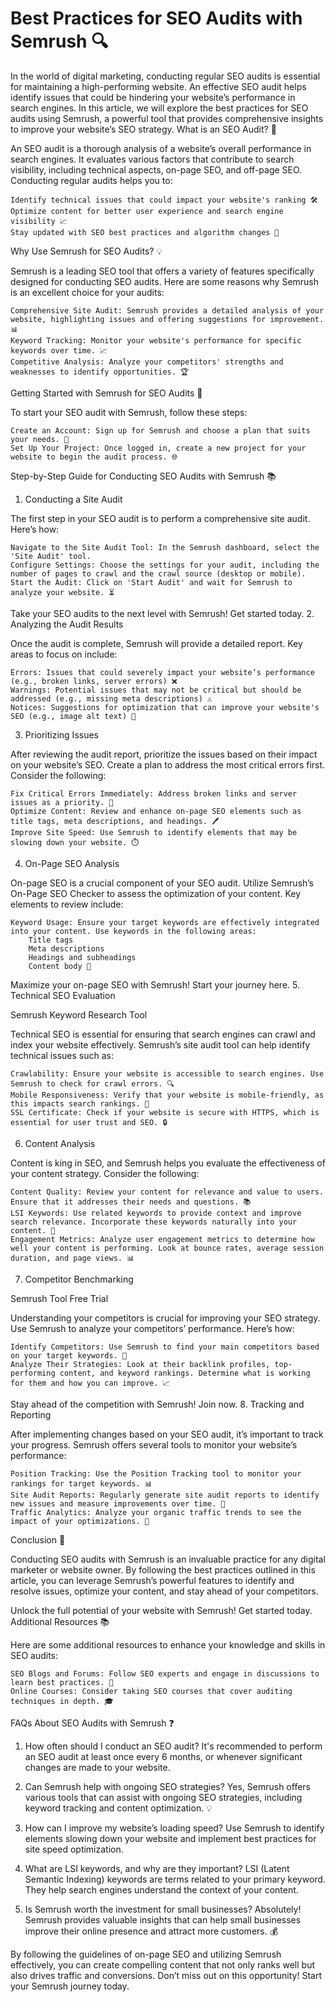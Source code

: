 
# Best Practices for SEO Audits with Semrush 🔍

In the world of digital marketing, conducting regular SEO audits is essential for maintaining a high-performing website. An effective SEO audit helps identify issues that could be hindering your website’s performance in search engines. In this article, we will explore the best practices for SEO audits using Semrush, a powerful tool that provides comprehensive insights to improve your website’s SEO strategy.
What is an SEO Audit? 🧐

An SEO audit is a thorough analysis of a website’s overall performance in search engines. It evaluates various factors that contribute to search visibility, including technical aspects, on-page SEO, and off-page SEO. Conducting regular audits helps you to:

    Identify technical issues that could impact your website's ranking 🛠️
    Optimize content for better user experience and search engine visibility 📈
    Stay updated with SEO best practices and algorithm changes 🔄

Why Use Semrush for SEO Audits? 💡

Semrush is a leading SEO tool that offers a variety of features specifically designed for conducting SEO audits. Here are some reasons why Semrush is an excellent choice for your audits:

    Comprehensive Site Audit: Semrush provides a detailed analysis of your website, highlighting issues and offering suggestions for improvement. 📊
    Keyword Tracking: Monitor your website's performance for specific keywords over time. 📈
    Competitive Analysis: Analyze your competitors' strengths and weaknesses to identify opportunities. 🏆

Getting Started with Semrush for SEO Audits 🚀

To start your SEO audit with Semrush, follow these steps:

    Create an Account: Sign up for Semrush and choose a plan that suits your needs. 📝
    Set Up Your Project: Once logged in, create a new project for your website to begin the audit process. 🌐

Step-by-Step Guide for Conducting SEO Audits with Semrush 📚
1. Conducting a Site Audit

The first step in your SEO audit is to perform a comprehensive site audit. Here’s how:

    Navigate to the Site Audit Tool: In the Semrush dashboard, select the 'Site Audit' tool.
    Configure Settings: Choose the settings for your audit, including the number of pages to crawl and the crawl source (desktop or mobile).
    Start the Audit: Click on 'Start Audit' and wait for Semrush to analyze your website. ⏳

Take your SEO audits to the next level with Semrush! Get started today.
2. Analyzing the Audit Results

Once the audit is complete, Semrush will provide a detailed report. Key areas to focus on include:

    Errors: Issues that could severely impact your website’s performance (e.g., broken links, server errors) ❌
    Warnings: Potential issues that may not be critical but should be addressed (e.g., missing meta descriptions) ⚠️
    Notices: Suggestions for optimization that can improve your website's SEO (e.g., image alt text) 📄

3. Prioritizing Issues

After reviewing the audit report, prioritize the issues based on their impact on your website’s SEO. Create a plan to address the most critical errors first. Consider the following:

    Fix Critical Errors Immediately: Address broken links and server issues as a priority. 🔧
    Optimize Content: Review and enhance on-page SEO elements such as title tags, meta descriptions, and headings. 🖊️
    Improve Site Speed: Use Semrush to identify elements that may be slowing down your website. ⏱️

4. On-Page SEO Analysis

On-page SEO is a crucial component of your SEO audit. Utilize Semrush’s On-Page SEO Checker to assess the optimization of your content. Key elements to review include:

    Keyword Usage: Ensure your target keywords are effectively integrated into your content. Use keywords in the following areas:
        Title tags
        Meta descriptions
        Headings and subheadings
        Content body 📖

Maximize your on-page SEO with Semrush! Start your journey here.
5. Technical SEO Evaluation

Semrush Keyword Research Tool

Technical SEO is essential for ensuring that search engines can crawl and index your website effectively. Semrush’s site audit tool can help identify technical issues such as:

    Crawlability: Ensure your website is accessible to search engines. Use Semrush to check for crawl errors. 🔍
    Mobile Responsiveness: Verify that your website is mobile-friendly, as this impacts search rankings. 📱
    SSL Certificate: Check if your website is secure with HTTPS, which is essential for user trust and SEO. 🔒

6. Content Analysis

Content is king in SEO, and Semrush helps you evaluate the effectiveness of your content strategy. Consider the following:

    Content Quality: Review your content for relevance and value to users. Ensure that it addresses their needs and questions. 📚
    LSI Keywords: Use related keywords to provide context and improve search relevance. Incorporate these keywords naturally into your content. 🔑
    Engagement Metrics: Analyze user engagement metrics to determine how well your content is performing. Look at bounce rates, average session duration, and page views. 📊

7. Competitor Benchmarking

Semrush Tool Free Trial

Understanding your competitors is crucial for improving your SEO strategy. Use Semrush to analyze your competitors’ performance. Here’s how:

    Identify Competitors: Use Semrush to find your main competitors based on your target keywords. 🏅
    Analyze Their Strategies: Look at their backlink profiles, top-performing content, and keyword rankings. Determine what is working for them and how you can improve. 📈

Stay ahead of the competition with Semrush! Join now.
8. Tracking and Reporting

After implementing changes based on your SEO audit, it’s important to track your progress. Semrush offers several tools to monitor your website’s performance:

    Position Tracking: Use the Position Tracking tool to monitor your rankings for target keywords. 📊
    Site Audit Reports: Regularly generate site audit reports to identify new issues and measure improvements over time. 🔄
    Traffic Analytics: Analyze your organic traffic trends to see the impact of your optimizations. 🚦

Conclusion 🏁

Conducting SEO audits with Semrush is an invaluable practice for any digital marketer or website owner. By following the best practices outlined in this article, you can leverage Semrush’s powerful features to identify and resolve issues, optimize your content, and stay ahead of your competitors.

Unlock the full potential of your website with Semrush! Get started today.
Additional Resources 📚

Here are some additional resources to enhance your knowledge and skills in SEO audits:

    SEO Blogs and Forums: Follow SEO experts and engage in discussions to learn best practices. 💬
    Online Courses: Consider taking SEO courses that cover auditing techniques in depth. 🎓

FAQs About SEO Audits with Semrush ❓

1. How often should I conduct an SEO audit?
It's recommended to perform an SEO audit at least once every 6 months, or whenever significant changes are made to your website.

2. Can Semrush help with ongoing SEO strategies?
Yes, Semrush offers various tools that can assist with ongoing SEO strategies, including keyword tracking and content optimization. 💡

3. How can I improve my website’s loading speed?
Use Semrush to identify elements slowing down your website and implement best practices for site speed optimization.

4. What are LSI keywords, and why are they important?
LSI (Latent Semantic Indexing) keywords are terms related to your primary keyword. They help search engines understand the context of your content.

5. Is Semrush worth the investment for small businesses?
Absolutely! Semrush provides valuable insights that can help small businesses improve their online presence and attract more customers. 💰

By following the guidelines of on-page SEO and utilizing Semrush effectively, you can create compelling content that not only ranks well but also drives traffic and conversions. Don’t miss out on this opportunity! Start your Semrush journey today.
